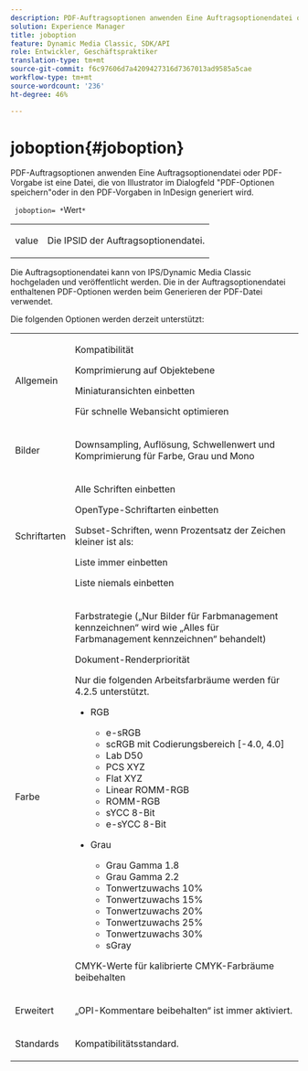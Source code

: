 ```yaml
---
description: PDF-Auftragsoptionen anwenden Eine Auftragsoptionendatei oder PDF-Vorgabe ist eine Datei, die von Illustrator im Dialogfeld "PDF-Optionen speichern"oder in den PDF-Vorgaben in InDesign generiert wird.
solution: Experience Manager
title: joboption
feature: Dynamic Media Classic, SDK/API
role: Entwickler, Geschäftspraktiker
translation-type: tm+mt
source-git-commit: f6c97606d7a4209427316d7367013ad9585a5cae
workflow-type: tm+mt
source-wordcount: '236'
ht-degree: 46%

---
```



# joboption{#joboption}

PDF-Auftragsoptionen anwenden Eine Auftragsoptionendatei oder PDF-Vorgabe ist eine Datei, die von Illustrator im Dialogfeld &quot;PDF-Optionen speichern&quot;oder in den PDF-Vorgaben in InDesign generiert wird.

` joboption= *`Wert`*`

<table id="simpletable_BA7B58BE0B0740298D45DDEBE7832D93"> 
 <tr class="strow"> 
  <td class="stentry"> <p><span class="codeph"> <span class="varname"> value</span></span> </p> </td> 
  <td class="stentry"> <p>Die IPSID der Auftragsoptionendatei. </p></td> 
 </tr> 
</table>

Die Auftragsoptionendatei kann von IPS/Dynamic Media Classic hochgeladen und veröffentlicht werden. Die in der Auftragsoptionendatei enthaltenen PDF-Optionen werden beim Generieren der PDF-Datei verwendet.

Die folgenden Optionen werden derzeit unterstützt:

<table id="simpletable_7E0AE8A06AE54A02AF0107FBEDF73D61"> 
 <tr class="strow"> 
  <td class="stentry"> <p>Allgemein </p></td> 
  <td class="stentry"> <p> Kompatibilität </p> <p> Komprimierung auf Objektebene </p> <p> Miniaturansichten einbetten </p> <p> Für schnelle Webansicht optimieren </p> </td> 
 </tr> 
 <tr class="strow"> 
  <td class="stentry"> <p>Bilder </p></td> 
  <td class="stentry"> <p> Downsampling, Auflösung, Schwellenwert und Komprimierung für Farbe, Grau und Mono </p> </td> 
 </tr> 
 <tr class="strow"> 
  <td class="stentry"> <p>Schriftarten </p></td> 
  <td class="stentry"> <p> Alle Schriften einbetten </p> <p> OpenType-Schriftarten einbetten </p> <p> Subset-Schriften, wenn Prozentsatz der Zeichen kleiner ist als: </p> <p> Liste immer einbetten </p> <p> Liste niemals einbetten </p> </td> 
 </tr> 
 <tr class="strow"> 
  <td class="stentry"> <p>Farbe </p></td> 
  <td class="stentry"> <p> Farbstrategie („Nur Bilder für Farbmanagement kennzeichnen“ wird wie „Alles für Farbmanagement kennzeichnen“ behandelt) </p> <p> Dokument-Renderpriorität </p> <p> Nur die folgenden Arbeitsfarbräume werden für 4.2.5 unterstützt. </p> <p> 
    <ul id="ul_3F3EFDFB6A3340978AE31DEDF0FDA2C8"> 
     <li id="li_17A9FA99D6CA4C5182E383A85F0E3C90"> RGB <p> 
       <ul id="ul_1DD0C264DA1248319E751ADD18140C6D"> 
        <li id="li_B91B4D0C1D80442EB8690933AFA1F093"> e-sRGB </li> 
        <li id="li_D7F8C500DF5E4CBC8FFA4FEFB8E4E036"> scRGB mit Codierungsbereich [-4.0, 4.0] </li> 
        <li id="li_942CD69732984E16A71C2F75EC5B5245"> Lab D50 </li> 
        <li id="li_7063B9E98D1E4946AC8F0EF7BC988806"> PCS XYZ </li> 
        <li id="li_5809447576B147B68630C4B7EC2E7870"> Flat XYZ </li> 
        <li id="li_3B5DA42A04124A6BAA12343AFC19F620">Linear ROMM-RGB </li> 
        <li id="li_DEC3028FA9C34176B761D12B7179B44F">ROMM-RGB </li> 
        <li id="li_3E7E7C4A680C4E3EADE0A26048ECF1F4"> sYCC 8-Bit </li> 
        <li id="li_16A615C9A74D443AB3C63B3FE3AB5443"> e-sYCC 8-Bit </li> 
       </ul> </p> </li> 
     <li id="li_AFA6D4D8C0624AA495E2EB2F0F0C7F7B">Grau <p> 
       <ul id="ul_945389DD426F44C09EB9C7F23933CB77"> 
        <li id="li_DB0AE3DFFC184480BB91666FF1BB4776">Grau Gamma 1.8 </li> 
        <li id="li_755C556ED94740D1BD30EBE67018E074">Grau Gamma 2.2 </li> 
        <li id="li_67437440AFB54B7686333A55233AA87F">Tonwertzuwachs 10% </li> 
        <li id="li_0D6CA6004EC84048B5F2198406F4F343">Tonwertzuwachs 15% </li> 
        <li id="li_1AFD11C23AB147978559D8F00BFB3142">Tonwertzuwachs 20% </li> 
        <li id="li_6CD5ACEF6B0B49E8BACA8264FE0E9C44"> Tonwertzuwachs 25% </li> 
        <li id="li_AB5F1FA7111041BD82353E02A284A546">Tonwertzuwachs 30% </li> 
        <li id="li_7433278AE8054AD28BD38A0A6E4EF7EF"> sGray </li> 
       </ul> </p> </li> 
    </ul> </p> <p> CMYK-Werte für kalibrierte CMYK-Farbräume beibehalten </p> </td> 
 </tr> 
 <tr class="strow"> 
  <td class="stentry"> <p>Erweitert </p></td> 
  <td class="stentry"> <p>„OPI-Kommentare beibehalten“ ist immer aktiviert. </p></td> 
 </tr> 
 <tr class="strow"> 
  <td class="stentry"> <p>Standards </p></td> 
  <td class="stentry"> <p>Kompatibilitätsstandard. </p></td> 
 </tr> 
</table>


